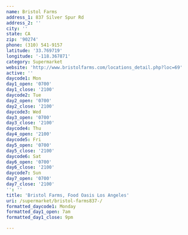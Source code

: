 ```yaml
---
name: Bristol Farms
address_1: 837 Silver Spur Rd
address_2: ''
city: ''
state: CA
zip: '90274'
phone: (310) 541-9157
latitude: '33.769719'
longitude: '-118.367871'
category: Supermarket
website: 'http://www.bristolfarms.com/locations_detail.php?loc=69'
active: ''
daycode1: Mon
day1_open: '0700'
day1_close: '2100'
daycode2: Tue
day2_open: '0700'
day2_close: '2100'
daycode3: Wed
day3_open: '0700'
day3_close: '2100'
daycode4: Thu
day4_open: '2100'
daycode5: Fri
day5_open: '0700'
day5_close: '2100'
daycode6: Sat
day6_open: '0700'
day6_close: '2100'
daycode7: Sun
day7_open: '0700'
day7_close: '2100'
'': ''
title: 'Bristol Farms, Food Oasis Los Angeles'
uri: /supermarket/bristol-farms837-/
formatted_daycode1: Monday
formatted_day1_open: 7am
formatted_day1_close: 9pm

---
```

